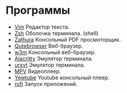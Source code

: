 # Программы

* [Vim](vim/index.md)
    Редактор текста.
* [Zsh](zsh/index.md)
    Оболочка терминала. (shell)
* [Zathura](zathura/zathura.md) 
    Консольный PDF просмоторщик.
* [Qutebrowser](qutebrowser/qutebrowser.md) 
    Веб-браузер.
* [w3m](w3m/index.md)
    Консольный веб-браузер.
* [Alacritty](alacritty/alacritty.md) 
    Эмулятор терминала.
* [urxvt](rxvt/index.md)
    Эмулятор терминала.
* [MPV](mpv/index.md)
    Видеоплеер.
* [Yewtube](yewtube.md)
    Youtube консольный плеер.
* [rofi](rofi/index.md)
    Запуск приложений.
